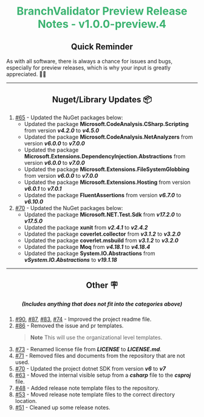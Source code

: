 <h1 align="center" style='color:mediumseagreen;font-weight:bold'>
    BranchValidator Preview Release Notes - v1.0.0-preview.4
</h1>

<h2 align="center" style='font-weight:bold'>Quick Reminder</h2>

<div algn="center">

As with all software, there is always a chance for issues and bugs, especially for preview releases, which is why your input is greatly appreciated. 🙏🏼
</div>

---

<h2 style="font-weight:bold" align="center">Nuget/Library Updates 📦</h2>

1. [#65](https://github.com/KinsonDigital/BranchValidator/issues/65) - Updated the NuGet packages below:
    - Updated the package **Microsoft.CodeAnalysis.CSharp.Scripting** from version _**v4.2.0**_ to _**v4.5.0**_
    - Updated the package **Microsoft.CodeAnalysis.NetAnalyzers** from version _**v6.0.0**_ to _**v7.0.0**_
    - Updated the package **Microsoft.Extensions.DependencyInjection.Abstractions** from version _**v6.0.0**_ to _**v7.0.0**_
    - Updated the package **Microsoft.Extensions.FileSystemGlobbing** from version _**v6.0.0**_ to _**v7.0.0**_
    - Updated the package **Microsoft.Extensions.Hosting** from version _**v6.0.1**_ to _**v7.0.1**_
    - Updated the package **FluentAssertions** from version _**v6.7.0**_ to _**v6.10.0**_
2. [#70](https://github.com/KinsonDigital/BranchValidator/issues/70) - Updated the NuGet packages below:
    - Updated the package **Microsoft.NET.Test.Sdk** from _**v17.2.0**_ to _**v17.5.0**_
    - Updated the package **xunit** from _**v2.4.1**_ to _**v2.4.2**_
    - Updated the package **coverlet.collector** from _**v3.1.2**_ to _**v3.2.0**_
    - Updated the package **coverlet.msbuild** from _**v3.1.2**_ to _**v3.2.0**_
    - Updated the package **Moq** from _**v4.18.1**_ to _**v4.18.4**_
    - Updated the package **System.IO.Abstractions** from _**vSystem.IO.Abstractions**_ to _**v19.1.18**_

---

<h2 style="font-weight:bold" align="center">Other 🪧</h2>
<h5 align="center">(Includes anything that does not fit into the categories above)</h5>

1. [#90](https://github.com/KinsonDigital/BranchValidator/issues/90), [#87](https://github.com/KinsonDigital/BranchValidator/issues/87), [#83](https://github.com/KinsonDigital/BranchValidator/issues/83), [#74](https://github.com/KinsonDigital/BranchValidator/issues/74) - Improved the project readme file.
2. [#86](https://github.com/KinsonDigital/BranchValidator/issues/86) - Removed the issue and pr templates.
   > **Note** This will use the organizational level templates.
3. [#73](https://github.com/KinsonDigital/BranchValidator/issues/73) - Renamed license file from _**LICENSE**_ to _**LICENSE.md**_.
4. [#71](https://github.com/KinsonDigital/BranchValidator/issues/71) - Removed files and documents from the repository that are not used.
5. [#70](https://github.com/KinsonDigital/BranchValidator/issues/70) - Updated the project dotnet SDK from version _**v6**_ to _**v7**_
6. [#63](https://github.com/KinsonDigital/BranchValidator/issues/63) - Moved the internal visible setup from a _**csharp**_ file to the _**csproj**_ file.
7. [#48](https://github.com/KinsonDigital/BranchValidator/issues/48) - Added release note template files to the repository.
8. [#53](https://github.com/KinsonDigital/BranchValidator/issues/53) - Moved release note template files to the correct directory location.
9.  [#51](https://github.com/KinsonDigital/BranchValidator/issues/51) - Cleaned up some release notes.

